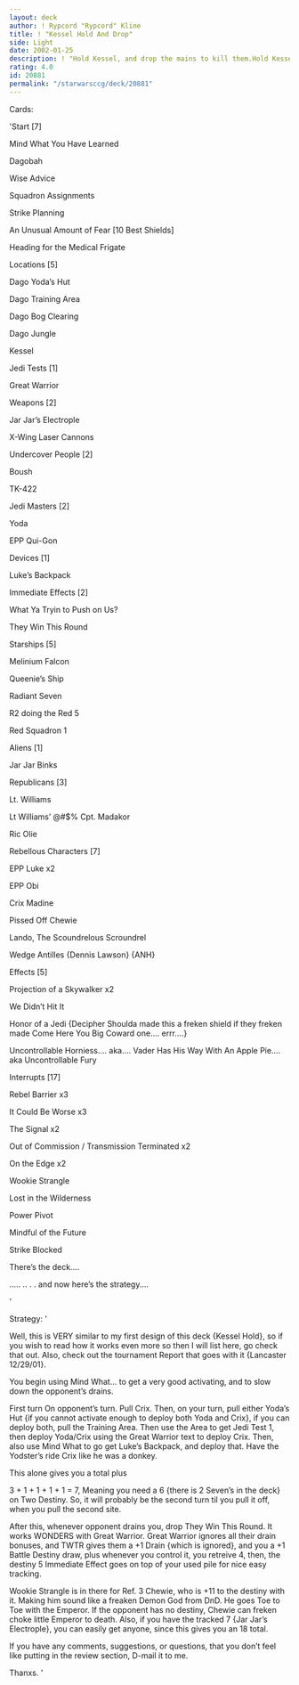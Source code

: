 ```yaml
---
layout: deck
author: ! Rypcord "Rypcord" Kline
title: ! "Kessel Hold And Drop"
side: Light
date: 2002-01-25
description: ! "Hold Kessel, and drop the mains to kill them.Hold Kessel with either:Wedge in Red Squad 1: X-Wing Lasers: Power PivotORLuke in R2 in Red 5: X-Wing Lasers: Power PivotAlso, uses Dagobah start to get good generation, and a foothold on canc"
rating: 4.0
id: 20881
permalink: "/starwarsccg/deck/20881"
---
```

Cards: 

'Start [7]

Mind What You Have Learned

Dagobah

Wise Advice

Squadron Assignments

Strike Planning

An Unusual Amount of Fear [10 Best Shields]

Heading for the Medical Frigate


Locations [5]

Dago Yoda’s Hut

Dago Training Area

Dago Bog Clearing

Dago Jungle

Kessel


Jedi Tests [1]

Great Warrior


Weapons [2]

Jar Jar’s Electrople

X-Wing Laser Cannons


Undercover People [2]

Boush

TK-422


Jedi Masters [2]

Yoda

EPP Qui-Gon


Devices [1]

Luke’s Backpack


Immediate Effects [2]

What Ya Tryin to Push on Us?

They Win This Round


Starships [5]

Melinium Falcon

Queenie’s Ship

Radiant Seven

R2 doing the Red 5

Red Squadron 1


Aliens [1]

Jar Jar Binks


Republicans [3]

Lt. Williams

Lt Williams’ @#$% Cpt. Madakor

Ric Olie


Rebellous Characters [7]

EPP Luke x2

EPP Obi

Crix Madine

Pissed Off Chewie

Lando, The Scoundrelous Scroundrel

Wedge Antilles {Dennis Lawson} {ANH}


Effects [5]

Projection of a Skywalker x2

We Didn’t Hit It

Honor of a Jedi {Decipher Shoulda made this a freken shield if they freken made Come Here You Big Coward one.... errr....}

Uncontrollable Horniess.... aka.... Vader Has His Way With An Apple Pie.... aka Uncontrollable Fury


Interrupts [17]

Rebel Barrier x3

It Could Be Worse x3

The Signal x2

Out of Commission / Transmission Terminated x2

On the Edge x2

Wookie Strangle

Lost in the Wilderness

Power Pivot

Mindful of the Future

Strike Blocked


There’s the deck....



..... .. . . and now here’s the strategy....







'

Strategy: '

Well, this is VERY similar to my first design of this deck {Kessel Hold}, so if you wish to read how it works even more so then I will list here, go check that out. Also, check out the tournament Report that goes with it {Lancaster 12/29/01}.


You begin using Mind What... to get a very good activating, and to slow down the opponent’s drains.


First turn On opponent’s turn. Pull Crix. Then, on your turn, pull either Yoda’s Hut {if you cannot activate enough to deploy both Yoda and Crix}, if you can deploy both, pull the Training Area. Then use the Area to get Jedi Test 1, then deploy Yoda/Crix using the Great Warrior text to deploy Crix. Then, also use Mind What to go get Luke’s Backpack, and deploy that. Have the Yodster’s ride Crix like he was a donkey.


This alone gives you a total plus 

3 + 1 + 1 + 1 + 1 = 7, Meaning you need a 6 {there is 2 Seven’s in the deck} on Two Destiny. So, it will probably be the second turn til you pull it off, when you pull the second site. 


After this, whenever opponent drains you, drop They Win This Round. It works WONDERS with Great Warrior. Great Warrior ignores all their drain bonuses, and TWTR gives them a +1 Drain {which is ignored}, and you a +1 Battle Destiny draw, plus whenever you control it, you retreive 4, then, the destiny 5 Immediate Effect goes on top of your used pile for nice easy tracking.


Wookie Strangle is in there for Ref. 3 Chewie, who is +11 to the destiny with it. Making him sound like a freaken Demon God from DnD. He goes Toe to Toe with the Emperor. If the opponent has no destiny, Chewie can freken choke little Emperor to death. Also, if you have the tracked 7 {Jar Jar’s Electrople}, you can easily get anyone, since this gives you an 18 total.


If you have any comments, suggestions, or questions, that you don’t feel like putting in the review section, D-mail it to me.


Thanxs.  '

